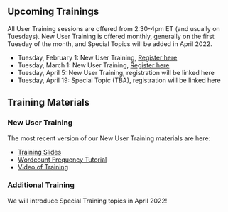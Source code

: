 [title]: - "OSG User Training"

## Upcoming Trainings

All User Training sessions are offered from 2:30-4pm ET (and usually on Tuesdays). New User Training is offered monthly, generally on the first Tuesday of the month, and Special Topics will be added in April 2022.

* Tuesday, February 1: New User Training, [Register here](https://docs.google.com/forms/d/e/1FAIpQLSdj3XT7I0SM4k9jBvST7YX5wsCH_er1HLA7VqRj9ICoEvf2GA/viewform)
* Tuesday, March 1: New User Training, [Register here](https://docs.google.com/forms/d/e/1FAIpQLSdj3XT7I0SM4k9jBvST7YX5wsCH_er1HLA7VqRj9ICoEvf2GA/viewform)
* Tuesday, April 5: New User Training, registration will be linked here
* Tuesday, April 19: Special Topic (TBA), registration will be linked here

## Training Materials

### New User Training

The most recent version of our New User Training materials are here: 

* [Training Slides](https://docs.google.com/presentation/d/1z-f81xtk_ZXeJcA1kX60JoScXdGfe-xgsB9g5YemrqI/edit#slide=id.g10662d3fe4f_0_0)
* [Wordcount Frequency Tutorial](https://support.opensciencegrid.org/support/solutions/articles/12000079856)
* [Video of Training](https://www.youtube.com/watch?v=D14eMrkZ2gQ)

### Additional Training

We will introduce Special Training topics in April 2022!

